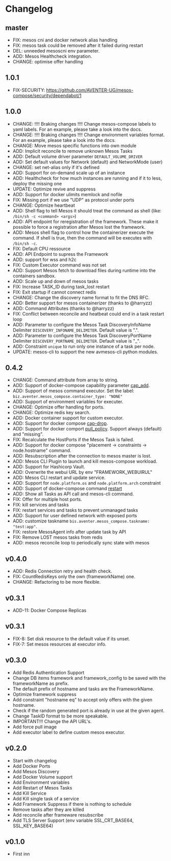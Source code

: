 # Changelog

## master

- FIX: mesos cni and docker network alias handling
- FIX: mesos task could be removed after it failed during restart
- DEL: unneeded mesoscni env parameter.
- ADD: Mesos Healthcheck integration. 
- CHANGE: optimise offer handling

## 1.0.1

- FIX-SECURITY: https://github.com/AVENTER-UG/mesos-compose/security/dependabot/1

## 1.0.0

- CHANGE: !!!! Braking changes !!!! Change mesos-compose labels to yaml labels. For an example, please take a look into the docs.
- CHANGE: !!!! Braking changes !!!! Change environment variables format. For an example, please take a look into the docs.
- CHANGE: Move mesos specific functions into own module
- ADD: Implicit reconcile to remove unknown Mesos Tasks
- ADD: Default volume driver parameter `DEFAULT_VOLUME_DRIVER`
- ADD: Set default values for Network (default) and NetworkMode (user)
- CHANGE: set net-alias only if it's defined
- ADD: Support for on-demand scale up of an instance
- ADD: Healthcheck for how much instances are running and if it to less, deploy the missing one
- UPDATE: Optimize revive and suppress
- ADD: Support for docker ulimits memlock and nofile
- FIX: Missing port if we use "UDP" as protocol under ports
- CHANGE: Optimize heartbeat
- ADD: Shell flag to tell Mesos it should treat the command as shell (like: `/bin/sh -c <command> <args>`)
- ADD: API endpoint for reregistration of the framework. These make it possible to force a registration after Mesos lost the framework.
- ADD: Mesos shell flag to control how the containerizer execute the command. If shell is true, then the command will be executes with `/bin/sh -c`.
- FIX: Default CPU ressource
- ADD: API Endpoint to supress the Framework
- ADD: support for wss and h2c
- FIX: Custom Executor command was not set 
- ADD: Support Mesos fetch to download files during runtime into the containers sandbox.
- ADD: Scale up and down of mesos tasks
- FIX: Increase TASK_ID during task_lost restart 
- FIX: Exit startup if cannot connect redis
- CHANGE: Change the discovery name format to fit the DNS RFC.
- ADD: Better support for mesos containerizer (thanks to @harryzz)
- ADD: Command Attributes (thanks to @harryzz)
- FIX: Conflict between reconcile and heatbeat could end in a task restart loop
- ADD: Parameter to configure the Mesos Task DiscoveryInfoName Delimiter `DISCOVERY_INFONAME_DELIMITER`. Default value is ".".
- ADD: Parameter to configure the Mesos Task DiscoveryPortName Delimiter `DISCOVERY_PORTNAME_DELIMITER`. Default value is "_".
- ADD: Constraint `unique` to run only one instance of a task per node.
- UPDATE: mesos-cli to support the new avmesos-cli python modules.

## 0.4.2

- CHANGE: Command attribute from array to string. 
- ADD: Support of docker-compose capability parameter [cap_add](https://docs.docker.com/compose/compose-file/#cap_add).
- ADD: Support of mesos command executor. Set the label:
  `biz.aventer.mesos_compose.container_type: "NONE"`
- ADD: Support of environment variables for executer.
- CHANGE: Optimize offer handling for ports.
- CHANGE: Optimize redis key search.
- ADD: Docker container support for custom executor.
- ADD: Support for docker compose [cap-drop](https://docs.docker.com/compose/compose-file/#cap_drop).
- ADD: Support for docker comport [pull_policy](https://docs.docker.com/compose/compose-file/#pull_policy). Support always (default) and "missing".
- FIX: Recalculate the HostPorts if the Mesos Task is failed.
- ADD: Support for docker compose "placement -> constraints -> node.hostname" command.
- ADD: Resubscription after the connection to mesos master is lost.
- ADD: Mesos CLI Plugin to launch and kill mesos-compose workload.
- ADD: Support for Hashicorp Vault.
- ADD: Overwrite the webui URL by env "FRAMEWORK_WEBUIRUL"
- ADD: Mesos CLI restart and update service.
- ADD: Support for `node.platform.os` and `node.platform.arch` constraint
- ADD: Support of docker-compose command [restart](https://docs.docker.com/compose/compose-file/#read_only) 
- ADD: Show all Tasks as API call and mesos-cli command.
- FIX: Offer for multiple host ports.
- FIX: kill services and tasks 
- FIX: restart services and tasks to prevent unmanaged tasks
- ADD: Support for user defined network with exposed ports
- ADD: customize taskname `bis.aventer.mesos_compose.taskname: "test:app"`. 
- FIX: restore MesosAgent info after update task by API
- FIX: Remove LOST mesos tasks from redis
- ADD: mesos reconcile loop to periodically sync state with mesos
  
## v0.4.0

- ADD: Redis Connection retry and health check.
- FIX: CountRedisKeys only the own (frameworkName) one.
- CHANGE: Refactoring to be more flexible.

## v0.3.1

- ADD-11: Docker Compose Replicas

## v0.3.1

- FIX-8: Set disk resource to the default value if its unset.
- FIX-7: Set mesos resources at executor info.

## v0.3.0

- Add Redis Authentication Support
- Change DB items framework and framework_config to be saved with the
  frameworkName as prefix.
- The default prefix of hostname and tasks are the FrameworkName.
- Optimize framework suppress
- Add constraint "hostname eq" to accept only offers with the given hostname.
- Check if the random generated port is already in use at the given agent.
- Change TaskID format to be more speakable.
- IMPORTANT!!! Change the API URL's.
- Add force pull image
- Add executor label to define custom mesos executor.

## v0.2.0

- Start with changelog
- Add Docker Ports
- Add Mesos Discovery
- Add Docker Volume support
- Add Environment variables
- Add Restart of Mesos Tasks
- Add Kill Service
- Add Kill single task of a service
- Add Framework Suppress if there is nothing to schedule
- Remove tasks after they are killed
- Add reconcile after frameware resubscribe
- Add TLS Server Support (env variable SSL_CRT_BASE64, SSL_KEY_BASE64)

## v0.1.0

- First inn
